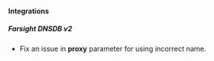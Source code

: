 
#### Integrations

##### Farsight DNSDB v2

- Fix an issue in **proxy** parameter for using incorrect name.
